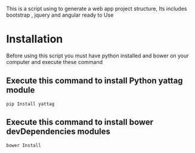 This is a script using to generate a web app project structure, Its includes bootstrap , jquery and angular ready to Use

<h1>Installation</h1>
Before using this script you must have python installed and bower on your computer and execute these command


<h2>Execute this command to install Python yattag module</h2>
<pre>
<code>pip Install yattag</code>
</pre>


<h2>Execute this command to install bower devDependencies modules</h2>
<pre>
<code>bower Install </code>
</pre>
